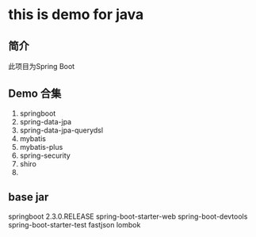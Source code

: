 # this is demo for java

## 简介
此项目为Spring Boot


## Demo 合集
1. springboot
2. spring-data-jpa
3. spring-data-jpa-querydsl
4. mybatis
5. mybatis-plus
6. spring-security
7. shiro
8.



## base jar
springboot 2.3.0.RELEASE
spring-boot-starter-web
spring-boot-devtools
spring-boot-starter-test
fastjson
lombok